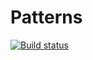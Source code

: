 # Patterns
[![Build status](https://ci.appveyor.com/api/projects/status/lvkcdvny3l99uxxn?svg=true)](https://ci.appveyor.com/project/Dyxxless/patterns)
